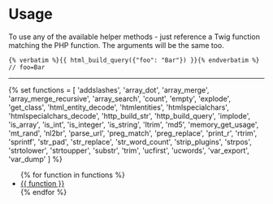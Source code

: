 # Usage

To use any of the available helper methods - just reference a Twig function matching the PHP function. The arguments will be the same too.

    {% verbatim %}{{ html_build_query({"foo": "Bar"}) }}{% endverbatim %} // foo=Bar

<hr>

{% set functions = [
    'addslashes',
    'array_dot',
    'array_merge',
    'array_merge_recursive',
    'array_search',
    'count',
    'empty',
    'explode',
    'get_class',
    'html_entity_decode',
    'htmlentities',
    'htmlspecialchars',
    'htmlspecialchars_decode',
    'http_build_str',
    'http_build_query',
    'implode',
    'is_array',
    'is_int',
    'is_integer',
    'is_string',
    'ltrim',
    'md5',
    'memory_get_usage',
    'mt_rand',
    'nl2br',
    'parse_url',
    'preg_match',
    'preg_replace',
    'print_r',
    'rtrim',
    'sprintf',
    'str_pad',
    'str_replace',
    'str_word_count',
    'strip_plugins',
    'strpos',
    'strtolower',
    'strtoupper',
    'substr',
    'trim',
    'ucfirst',
    'ucwords',
    'var_export',
    'var_dump'
    ] %}

<ul>
{% for function in functions %}
    <li><a href="http://php.net/manual/en/function.{{ str_slug(function, '-') }}.php">{{ function }}</a></li>
{% endfor %}
</ul>